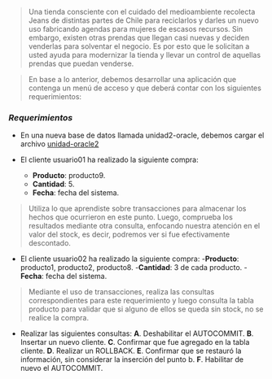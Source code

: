 
> Una tienda consciente con el cuidado del medioambiente recolecta Jeans de distintas
partes de Chile para reciclarlos y darles un nuevo uso fabricando agendas para mujeres de escasos recursos. Sin embargo, existen otras prendas que llegan casi nuevas y deciden venderlas para solventar el negocio. Es por esto que le solicitan a usted ayuda para modernizar la tienda y llevar un control de aquellas prendas que puedan venderse. 

>En base a lo anterior, debemos desarrollar una aplicación que contenga un menú de acceso y que deberá contar con los siguientes requerimientos:

### *Requerimientos*
- En una nueva base de datos llamada unidad2-oracle, debemos cargar el archivo [unidad-oracle2](https://gist.githubusercontent.com/elrerag/18ba64101bb39bf9c37777b07c70b295/raw/01b820296fac5f64db7d4907aec365ba9a75a007/unidad2_oracle.sql "unidad-oracle2")

- El cliente usuario01 ha realizado la siguiente compra:
	- **Producto**: producto9.
	- **Cantidad**: 5.
	- **Fecha**: fecha del sistema.

>Utiliza lo que aprendiste sobre transacciones para almacenar los hechos que ocurrieron en este punto. Luego, comprueba los resultados mediante otra consulta, enfocando nuestra atención en el valor del stock, es decir, podremos ver si fue efectivamente descontado.

-  El cliente usuario02 ha realizado la siguiente compra:
	-**Producto**: producto1, producto2, producto8.
	-**Cantidad**: 3 de cada producto.
	-**Fecha**: fecha del sistema.
>Mediante el uso de transacciones, realiza las consultas correspondientes para este requerimiento y luego consulta la tabla producto para validar que si alguno de ellos se queda sin stock, no se realice la compra.

-   Realizar las siguientes consultas:
	**A**. Deshabilitar el AUTOCOMMIT.
	**B**. Insertar un nuevo cliente.
	**C**. Confirmar que fue agregado en la tabla cliente.
	**D**. Realizar un ROLLBACK.
	**E**. Confirmar que se restauró la información, sin considerar la inserción del punto b.
	**F**. Habilitar de nuevo el AUTOCOMMIT.
